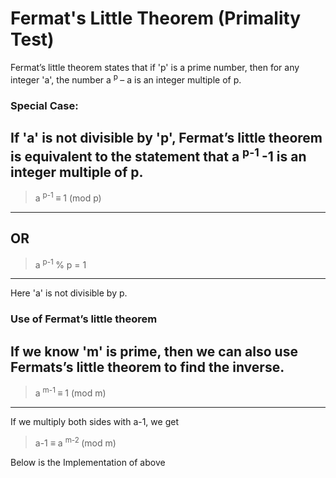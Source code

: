 # Fermat's Little Theorem (Primality Test)

Fermat’s little theorem states that if 'p' is a prime number, then for any integer 'a', the number a <sup> p </sup> – a is an integer multiple of p. 
### Special Case:
If 'a' is not divisible by 'p', Fermat’s little theorem is equivalent to the statement that a <sup> p-1 </sup> -1 is an integer multiple of p. 
---
> a <sup> p-1 </sup> ≡ 1 (mod p) 
---
OR 
---
> a <sup> p-1 </sup> % p = 1 
---
Here 'a' is not divisible by p. 

### Use of Fermat’s little theorem
If we know 'm' is prime, then we can also use Fermats’s little theorem to find the inverse.
---
> a <sup> m-1 </sup> ≡ 1 (mod m) 
---
If we multiply both sides with a-1, we get
> a-1 ≡ a <sup> m-2 </sup> (mod m) 

Below is the Implementation of above 
